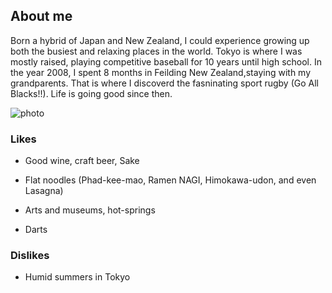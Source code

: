 ## About me

Born a hybrid of Japan and New Zealand, I could experience growing up both the busiest and relaxing places in the world. Tokyo is where I was mostly raised, playing competitive baseball for 10 years until high school. In the year 2008, I spent 8 months in Feilding New Zealand,staying with my grandparents. That is where I discoverd the fasninating sport rugby (Go All Blacks!!). Life is going good since then.

![photo](https://danyamamotoevans.github.io/Homepage/IMG_7743.png)

### Likes
* Good wine, craft beer, Sake
* Flat noodles (Phad-kee-mao, Ramen NAGI, Himokawa-udon, and even Lasagna)

* Arts and museums, hot-springs
* Darts

### Dislikes
* Humid summers in Tokyo 

